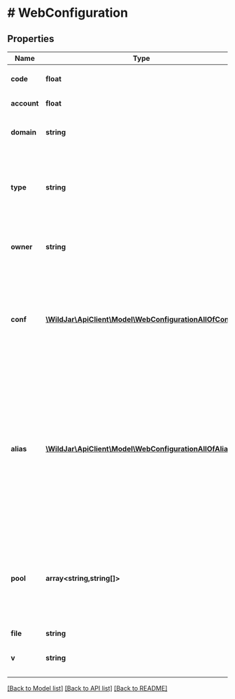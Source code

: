 # # WebConfiguration

## Properties

Name | Type | Description | Notes
------------ | ------------- | ------------- | -------------
**code** | **float** | The DNI tracking code ID. | [optional]
**account** | **float** | The account ID. |
**domain** | **string** | The domain the tracking code will be placed on. |
**type** | **string** | Whether the code is for a domain or is an additional domain alias. | [optional]
**owner** | **string** | Name of the account the tracking code belongs to. | [optional]
**conf** | [**\WildJar\ApiClient\Model\WebConfigurationAllOfConf[]**](WebConfigurationAllOfConf.md) | The dynamic number insertion (DNI) criteria configured for this domain and/or alias. | [optional]
**alias** | [**\WildJar\ApiClient\Model\WebConfigurationAllOfAlias[]**](WebConfigurationAllOfAlias.md) | If tracking multiple domains, the additional alias domains. If using one domain across multiple accounts, the additional accounts associated with the domain. | [optional]
**pool** | **array<string,string[]>** | The base tracking number the pool will be configured for or false if not configured for dynamic number pools. | [optional]
**file** | **string** |  | [optional]
**v** | **string** | The version of the DNI code to be fired. | [optional]

[[Back to Model list]](../../README.md#models) [[Back to API list]](../../README.md#endpoints) [[Back to README]](../../README.md)
